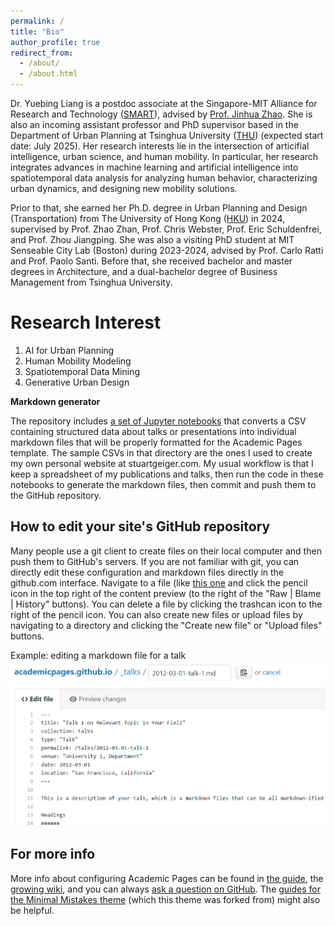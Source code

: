 ```yaml
---
permalink: /
title: "Bio"
author_profile: true
redirect_from: 
  - /about/
  - /about.html
---
```


Dr. Yuebing Liang is a postdoc associate at the Singapore-MIT Alliance for Research and Technology ([SMART](https://m3s.mit.edu/our-team/yuebing-liang)), advised by [Prof. Jinhua Zhao](https://dusp.mit.edu/people/jinhua-zhao). She is also an incoming assistant professor and PhD supervisor based in the Department of Urban Planning at Tsinghua University ([THU](https://www.arch.tsinghua.edu.cn/column/Departments)) (expected start date: July 2025).  Her research interests lie in the intersection of articifial intelligence, urban science, and human mobility. In particular, her research integrates advances in machine learning and artificial intelligence into spatiotemporal data analysis for analyzing human behavior, characterizing urban dynamics, and designing new mobility solutions.

Prior to that, she earned her Ph.D. degree in Urban Planning and Design (Transportation) from The University of Hong Kong ([HKU](https://www.arch.hku.hk/departments-and-divisions/department-of-urban-planning-and-design/)) in 2024, supervised by Prof. Zhao Zhan, Prof. Chris Webster, Prof. Eric Schuldenfrei, and Prof. Zhou Jiangping. She was also a visiting PhD student at MIT Senseable City Lab (Boston) during 2023-2024, advised by Prof. Carlo Ratti and Prof. Paolo Santi. Before that, she received bachelor and master degrees in Architecture, and a dual-bachelor degree of Business Management from Tsinghua University. 

Research Interest
======
1. AI for Urban Planning
1. Human Mobility Modeling
1. Spatiotemporal Data Mining
1. Generative Urban Design

**Markdown generator**

The repository includes [a set of Jupyter notebooks](https://github.com/academicpages/academicpages.github.io/tree/master/markdown_generator
) that converts a CSV containing structured data about talks or presentations into individual markdown files that will be properly formatted for the Academic Pages template. The sample CSVs in that directory are the ones I used to create my own personal website at stuartgeiger.com. My usual workflow is that I keep a spreadsheet of my publications and talks, then run the code in these notebooks to generate the markdown files, then commit and push them to the GitHub repository.

How to edit your site's GitHub repository
------
Many people use a git client to create files on their local computer and then push them to GitHub's servers. If you are not familiar with git, you can directly edit these configuration and markdown files directly in the github.com interface. Navigate to a file (like [this one](https://github.com/academicpages/academicpages.github.io/blob/master/_talks/2012-03-01-talk-1.md) and click the pencil icon in the top right of the content preview (to the right of the "Raw | Blame | History" buttons). You can delete a file by clicking the trashcan icon to the right of the pencil icon. You can also create new files or upload files by navigating to a directory and clicking the "Create new file" or "Upload files" buttons. 

Example: editing a markdown file for a talk
![Editing a markdown file for a talk](/images/editing-talk.png)

For more info
------
More info about configuring Academic Pages can be found in [the guide](https://academicpages.github.io/markdown/), the [growing wiki](https://github.com/academicpages/academicpages.github.io/wiki), and you can always [ask a question on GitHub](https://github.com/academicpages/academicpages.github.io/discussions). The [guides for the Minimal Mistakes theme](https://mmistakes.github.io/minimal-mistakes/docs/configuration/) (which this theme was forked from) might also be helpful.
